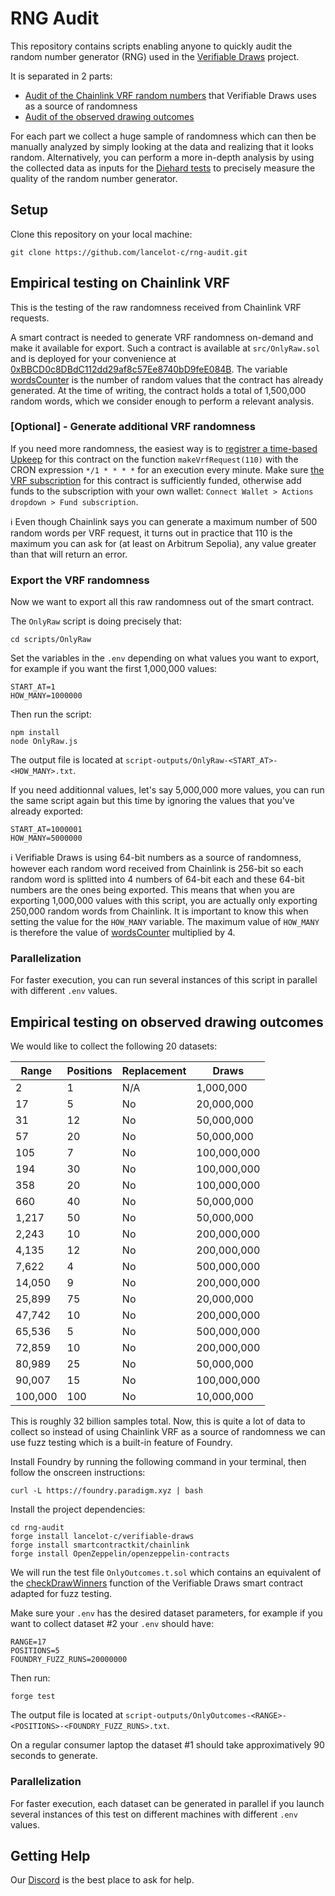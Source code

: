 # RNG Audit

This repository contains scripts enabling anyone to quickly audit the random number generator (RNG) used in the [Verifiable Draws](https://github.com/lancelot-c/verifiable-draws) project.

It is separated in 2 parts:
- [Audit of the Chainlink VRF random numbers](https://github.com/lancelot-c/rng-audit?tab=readme-ov-file#empirical-testing-on-chainlink-vrf) that Verifiable Draws uses as a source of randomness
- [Audit of the observed drawing outcomes](https://github.com/lancelot-c/rng-audit?tab=readme-ov-file#empirical-testing-on-observed-drawing-outcomes)

For each part we collect a huge sample of randomness which can then be manually analyzed by simply looking at the data and realizing that it looks random. Alternatively, you can perform a more in-depth analysis by using the collected data as inputs for the [Diehard tests](https://en.wikipedia.org/wiki/Diehard_tests) to precisely measure the quality of the random number generator.

## Setup

Clone this repository on your local machine:
```shell
git clone https://github.com/lancelot-c/rng-audit.git
```

## Empirical testing on Chainlink VRF

This is the testing of the raw randomness received from Chainlink VRF requests.

A smart contract is needed to generate VRF randomness on-demand and make it available for export.
Such a contract is available at `src/OnlyRaw.sol` and is deployed for your convenience at [0xBBCD0c8DBdC112dd29af8c57Ee8740bD9feE084B](https://sepolia.arbiscan.io/address/0xBBCD0c8DBdC112dd29af8c57Ee8740bD9feE084B#code). The variable [wordsCounter](https://sepolia.arbiscan.io/address/0xbbcd0c8dbdc112dd29af8c57ee8740bd9fee084b#readContract#F4) is the number of random values that the contract has already generated. At the time of writing, the contract holds a total of 1,500,000 random words, which we consider enough to perform a relevant analysis.

### [Optional] - Generate additional VRF randomness

If you need more randomness, the easiest way is to [registrer a time-based Upkeep](https://automation.chain.link/arbitrum-sepolia) for this contract on the function `makeVrfRequest(110)` with the CRON expression `*/1 * * * *` for an execution every minute. Make sure [the VRF subscription](https://vrf.chain.link/arbitrum-sepolia/88) for this contract is sufficiently funded, otherwise add funds to the subscription with your own wallet: `Connect Wallet > Actions dropdown > Fund subscription`.

ℹ️ Even though Chainlink says you can generate a maximum number of 500 random words per VRF request, it turns out in practice that 110 is the maximum you can ask for (at least on Arbitrum Sepolia), any value greater than that will return an error.

### Export the VRF randomness

Now we want to export all this raw randomness out of the smart contract.

The `OnlyRaw` script is doing precisely that:
```shell
cd scripts/OnlyRaw
```

Set the variables in the `.env` depending on what values you want to export, for example if you want the first 1,000,000 values:
```shell
START_AT=1
HOW_MANY=1000000
```

Then run the script:
```shell
npm install
node OnlyRaw.js
```

The output file is located at `script-outputs/OnlyRaw-<START_AT>-<HOW_MANY>.txt`.

If you need additionnal values, let's say 5,000,000 more values, you can run the same script again but this time by ignoring the values that you've already exported:
```shell
START_AT=1000001
HOW_MANY=5000000
```

ℹ️ Verifiable Draws is using 64-bit numbers as a source of randomness, however each random word received from Chainlink is 256-bit so each random word is splitted into 4 numbers of 64-bit each and these 64-bit numbers are the ones being exported. This means that when you are exporting 1,000,000 values with this script, you are actually only exporting 250,000 random words from Chainlink. It is important to know this when setting the value for the `HOW_MANY` variable. The maximum value of `HOW_MANY` is therefore the value of [wordsCounter](https://sepolia.arbiscan.io/address/0xbbcd0c8dbdc112dd29af8c57ee8740bd9fee084b#readContract#F4) multiplied by 4.

### Parallelization

For faster execution, you can run several instances of this script in parallel with different `.env` values.



## Empirical testing on observed drawing outcomes

We would like to collect the following 20 datasets:

| **Range** | **Positions** | **Replacement** | **Draws**      |
|-----------|---------------|-----------------|----------------|
| 2         | 1             | N/A             |      1,000,000 |
| 17        | 5             | No              |    20,000,000  |
| 31        | 12            | No              |    50,000,000  |
| 57        | 20            | No              |    50,000,000  |
| 105       | 7             | No              |   100,000,000  |
| 194       | 30            | No              |   100,000,000  |
| 358       | 20            | No              |   100,000,000  |
| 660       | 40            | No              |    50,000,000  |
| 1,217     | 50            | No              |    50,000,000  |
| 2,243     | 10            | No              |   200,000,000  |
| 4,135     | 12            | No              |   200,000,000  |
| 7,622     | 4             | No              |   500,000,000  |
| 14,050    | 9             | No              |   200,000,000  |
| 25,899    | 75            | No              |    20,000,000  |
| 47,742    | 10            | No              |   200,000,000  |
| 65,536    | 5             | No              |   500,000,000  |
| 72,859    | 10            | No              |   200,000,000  |
| 80,989    | 25            | No              |    50,000,000  |
| 90,007    | 15            | No              |   100,000,000  |
| 100,000   | 100           | No              |    10,000,000  |

This is roughly 32 billion samples total. Now, this is quite a lot of data to collect so instead of using Chainlink VRF as a source of randomness we can use fuzz testing which is a built-in feature of Foundry.

Install Foundry by running the following command in your terminal, then follow the onscreen instructions:
```shell
curl -L https://foundry.paradigm.xyz | bash
```

Install the project dependencies:
```shell
cd rng-audit
forge install lancelot-c/verifiable-draws
forge install smartcontractkit/chainlink
forge install OpenZeppelin/openzeppelin-contracts
```
We will run the test file `OnlyOutcomes.t.sol` which contains an equivalent of the [checkDrawWinners](https://sepolia.arbiscan.io/address/0xea8f563fe11c87cd90186433ff6ebe1f7ccf3d1e#code#F9#L379) function of the Verifiable Draws smart contract adapted for fuzz testing.

Make sure your `.env` has the desired dataset parameters, for example if you want to collect dataset #2 your `.env` should have:
```
RANGE=17
POSITIONS=5
FOUNDRY_FUZZ_RUNS=20000000
```

Then run:
```shell
forge test
```
The output file is located at `script-outputs/OnlyOutcomes-<RANGE>-<POSITIONS>-<FOUNDRY_FUZZ_RUNS>.txt`.

On a regular consumer laptop the dataset #1 should take approximatively 90 seconds to generate.

### Parallelization

For faster execution, each dataset can be generated in parallel if you launch several instances of this test on different machines with different `.env` values.


## Getting Help

Our [Discord](https://discord.gg/UTcNWAZ9) is the best place to ask for help.
